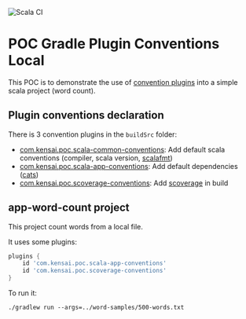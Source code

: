 ![Scala CI](https://github.com/VivianOliveres/poc-gradle-plugin-conventions/workflows/Scala%20CI/badge.svg?branch=master)

# POC Gradle Plugin Conventions Local

This POC is to demonstrate the use of [convention plugins](https://docs.gradle.org/current/samples/sample_convention_plugins.html) 
into a simple scala project (word count).

## Plugin conventions declaration

There is 3 convention plugins in the `buildSrc` folder:
 - [com.kensai.poc.scala-common-conventions](buildSrc/src/main/groovy/com.kensai.poc.scala-common-conventions.gradle): Add default scala conventions (compiler, scala version, [scalafmt](https://scalameta.org/scalafmt/))
 - [com.kensai.poc.scala-app-conventions](buildSrc/src/main/groovy/com.kensai.poc.scala-app-conventions.gradle): Add default dependencies ([cats](https://typelevel.org/cats/))
 - [com.kensai.poc.scoverage-conventions](buildSrc/src/main/groovy/com.kensai.poc.scoverage-conventions.gradle): Add [scoverage](https://github.com/scoverage/gradle-scoverage) in build

## app-word-count project

This project count words from a local file.

It uses some plugins: 
```gradle
plugins {
    id 'com.kensai.poc.scala-app-conventions'
    id 'com.kensai.poc.scoverage-conventions'
}
```

To run it:
```
./gradlew run --args=../word-samples/500-words.txt
```